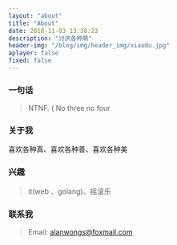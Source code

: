 ```yaml
---
layout: "about"
title: "About"
date: 2018-11-03 13:38:23
description: "讨厌各种萌"
header-img: "/blog/img/header_img/xiaodu.jpg"
aplayer: false
fixed: false
---
```


### 一句话

>NTNF. ( No three no four

### 关于我

喜欢各种真、喜欢各种善、喜欢各种美

### 兴趣

> it(web 、golang)、摇滚乐

### 联系我

>Email: alanwongs@foxmail.com

